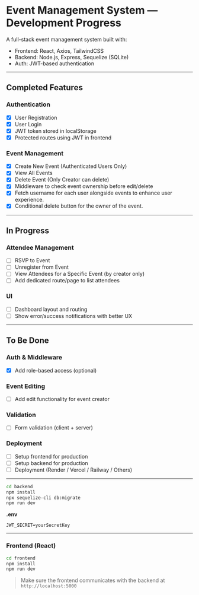 # Event Management System — Development Progress

A full-stack event management system built with:

- Frontend: React, Axios, TailwindCSS  
- Backend: Node.js, Express, Sequelize (SQLite)  
- Auth: JWT-based authentication

---

## Completed Features

### Authentication
- [x] User Registration
- [x] User Login
- [x] JWT token stored in localStorage
- [x] Protected routes using JWT in frontend

### Event Management
- [x] Create New Event (Authenticated Users Only)
- [x] View All Events
- [x] Delete Event (Only Creator can delete)
- [x] Middleware to check event ownership before edit/delete
- [x] Fetch username for each user alongside events to enhance user experience.
- [x] Conditional delete button for the owner of the event.

---


## In Progress

### Attendee Management
- [ ] RSVP to Event
- [ ] Unregister from Event
- [ ] View Attendees for a Specific Event (by creator only)
- [ ] Add dedicated route/page to list attendees

### UI
- [ ] Dashboard layout and routing
- [ ] Show error/success notifications with better UX

---

## To Be Done

### Auth & Middleware
- [x] Add role-based access (optional)


### Event Editing
- [ ] Add edit functionality for event creator

### Validation
- [ ] Form validation (client + server)

### Deployment
- [ ] Setup frontend for production
- [ ] Setup backend for production
- [ ] Deployment (Render / Vercel / Railway / Others)

---

```bash
cd backend
npm install
npx sequelize-cli db:migrate
npm run dev
```

**.env**
```env
JWT_SECRET=yourSecretKey
```

---

### Frontend (React)

```bash
cd frontend
npm install
npm run dev
```

> Make sure the frontend communicates with the backend at `http://localhost:5000`
